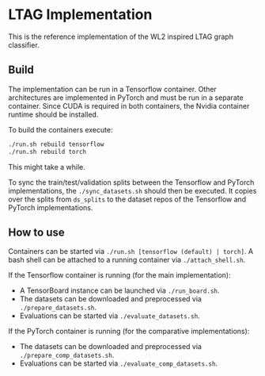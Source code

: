 # LTAG Implementation

This is the reference implementation of the WL2 inspired LTAG graph classifier.

## Build

The implementation can be run in a Tensorflow container.
Other architectures are implemented in PyTorch and must be run in a separate container.
Since CUDA is required in both containers, the Nvidia container runtime should be installed.

To build the containers execute:
```bash
./run.sh rebuild tensorflow
./run.sh rebuild torch
```
This might take a while.

To sync the train/test/validation splits between the Tensorflow and PyTorch implementations, the `./sync_datasets.sh` should then be executed.
It copies over the splits from `ds_splits` to the dataset repos of the Tensorflow and PyTorch implementations.

## How to use

Containers can be started via `./run.sh [tensorflow (default) | torch]`.
A bash shell can be attached to a running container via `./attach_shell.sh`.

If the Tensorflow container is running (for the main implementation): 
- A TensorBoard instance can be launched via `./run_board.sh`.
- The datasets can be downloaded and preprocessed via `./prepare_datasets.sh`.
- Evaluations can be started via `./evaluate_datasets.sh`.

If the PyTorch container is running (for the comparative implementations):
- The datasets can be downloaded and preprocessed via `./prepare_comp_datasets.sh`.
- Evaluations can be started via `./evaluate_comp_datasets.sh`.
